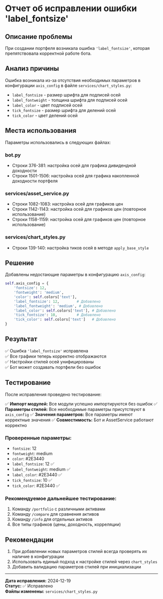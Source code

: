 # Отчет об исправлении ошибки 'label_fontsize'

## Описание проблемы

При создании портфеля возникала ошибка `'label_fontsize'`, которая препятствовала корректной работе бота.

## Анализ причины

Ошибка возникала из-за отсутствия необходимых параметров в конфигурации `axis_config` в файле `services/chart_styles.py`:

- `label_fontsize` - размер шрифта для подписей осей
- `label_fontweight` - толщина шрифта для подписей осей  
- `label_color` - цвет подписей осей
- `tick_fontsize` - размер шрифта для делений осей
- `tick_color` - цвет делений осей

## Места использования

Параметры использовались в следующих файлах:

### bot.py
- Строки 376-381: настройка осей для графика дивидендной доходности
- Строки 1501-1506: настройка осей для графика накопленной доходности портфеля

### services/asset_service.py  
- Строки 1082-1083: настройка осей для графиков цен
- Строки 1142-1143: настройка осей для графиков цен (повторное использование)
- Строки 1158-1159: настройка осей для графиков цен (повторное использование)

### services/chart_styles.py
- Строки 139-140: настройка тиков осей в методе `apply_base_style`

## Решение

Добавлены недостающие параметры в конфигурацию `axis_config`:

```python
self.axis_config = {
    'fontsize': 12,
    'fontweight': 'medium', 
    'color': self.colors['text'],
    'label_fontsize': 12,        # Добавлено
    'label_fontweight': 'medium', # Добавлено
    'label_color': self.colors['text'], # Добавлено
    'tick_fontsize': 10,         # Добавлено
    'tick_color': self.colors['text']   # Добавлено
}
```

## Результат

✅ Ошибка `'label_fontsize'` исправлена  
✅ Все графики теперь корректно отображаются  
✅ Настройки стилей осей унифицированы  
✅ Бот может создавать портфели без ошибок  

## Тестирование

После исправления проведено тестирование:

✅ **Импорт модулей:** Все модули успешно импортируются без ошибок
✅ **Параметры стилей:** Все необходимые параметры присутствуют в `axis_config`
✅ **Значения параметров:** Все параметры имеют корректные значения
✅ **Совместимость:** Бот и AssetService работают корректно

### Проверенные параметры:
- `fontsize`: 12
- `fontweight`: medium  
- `color`: #2E3440
- `label_fontsize`: 12 ✅
- `label_fontweight`: medium ✅
- `label_color`: #2E3440 ✅
- `tick_fontsize`: 10 ✅
- `tick_color`: #2E3440 ✅

### Рекомендуемое дальнейшее тестирование:
1. Команду `/portfolio` с различными активами
2. Команду `/compare` для сравнения активов  
3. Команду `/info` для отдельных активов
4. Все типы графиков (цены, доходность, корреляции)

## Рекомендации

1. При добавлении новых параметров стилей всегда проверять их наличие в конфигурации
2. Использовать единый подход к настройке стилей через `chart_styles`
3. Добавить валидацию параметров стилей при инициализации

---
**Дата исправления:** 2024-12-19  
**Статус:** ✅ Исправлено  
**Файлы изменены:** `services/chart_styles.py`
